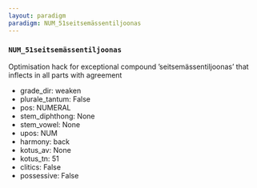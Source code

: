 ```yaml
---
layout: paradigm
paradigm: NUM_51seitsemässentiljoonas
---
```

### ` NUM_51seitsemässentiljoonas `

Optimisation hack for exceptional compound ’seitsemässentiljoonas’ that inflects in all parts with agreement
* grade_dir: weaken
* plurale_tantum: False
* pos: NUMERAL
* stem_diphthong: None
* stem_vowel: None
* upos: NUM
* harmony: back
* kotus_av: None
* kotus_tn: 51
* clitics: False
* possessive: False
